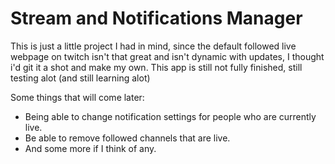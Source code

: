 # Stream and Notifications Manager
This is just a little project I had in mind, since the default followed live webpage on twitch isn't that great and isn't dynamic with updates, I thought i'd git it a shot and make my own. 
This app is still not fully finished, still testing alot (and still learning alot)

Some things that will come later:
- Being able to change notification settings for people who are currently live.
- Be able to remove followed channels that are live.
- And some more if I think of any.
